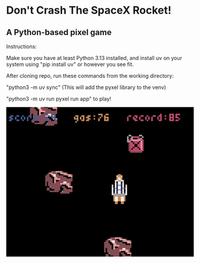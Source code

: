 # Don't Crash The SpaceX Rocket!
## A Python-based pixel game

Instructions:

Make sure you have at least Python 3.13 installed, and install uv on your system
using "pip install uv" or however you see fit.

After cloning repo, run these commands from the working directory:

"python3 -m uv sync" (This will add the pyxel library to the venv)

"python3 -m uv run pyxel run app" to play!

![Image of gameplay](game.jpeg)
